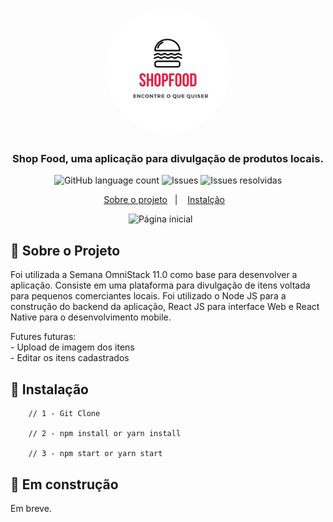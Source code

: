 <h1 align="center">
  <img alt="ShopFood" title="ShopFood" src="images/logo.png" width="200px" style="border-radius:100px"/>
</h1>

<h3 align="center">
    Shop Food, uma aplicação para divulgação de produtos locais.
</h3>


<p align="center">
  <img alt="GitHub language count" src="https://img.shields.io/github/languages/count/jilcimar/shop-food?color=%23EE4D64">

  <img alt="Issues" src="http://isitmaintained.com/badge/resolution/jilcimar/shop-food.svg">

  <img alt="Issues resolvidas" src="http://isitmaintained.com/badge/resolution/jilcimar/shop-food.svg">
</p>

<p align="center">
  <a href="#rocket-about-the-project">Sobre o projeto</a>&nbsp;&nbsp;&nbsp;|&nbsp;&nbsp;&nbsp;
  <a href="#runner-itallation">Instalção</a>&nbsp;&nbsp;&nbsp;
</p>

<p align="center">
  <img src="https://i.ibb.co/hH0h5Yn/Captura-de-tela-de-2020-05-24-07-39-00.png" alt="Página inicial" border="0"  height="300" >&nbsp;&nbsp;&nbsp;&nbsp;&nbsp;&nbsp;

</p>

## :rocket: Sobre o Projeto
 Foi utilizada a Semana OmniStack 11.0 como base para desenvolver a aplicação. Consiste em uma plataforma para divulgação de itens voltada para pequenos comerciantes locais. Foi utilizado o Node JS para a construção do backend da aplicação, React JS para interface Web e React Native para o desenvolvimento mobile.
  </br>
  
  Futures futuras: 
    <br>
    - Upload de imagem dos itens <br/>
    - Editar os itens cadastrados
 
## :runner: Instalação 

```   
    // 1 - Git Clone
  
    // 2 - npm install or yarn install
  
    // 3 - npm start or yarn start
```

## :construction: Em construção 
Em breve.
